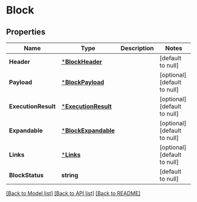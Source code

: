 # Block

## Properties
Name | Type | Description | Notes
------------ | ------------- | ------------- | -------------
**Header** | [***BlockHeader**](BlockHeader.md) |  | [default to null]
**Payload** | [***BlockPayload**](BlockPayload.md) |  | [optional] [default to null]
**ExecutionResult** | [***ExecutionResult**](ExecutionResult.md) |  | [optional] [default to null]
**Expandable** | [***BlockExpandable**](Block__expandable.md) |  | [optional] [default to null]
**Links** | [***Links**](Links.md) |  | [optional] [default to null]
**BlockStatus** | **string** |  | [default to null]

[[Back to Model list]](../README.md#documentation-for-models) [[Back to API list]](../README.md#documentation-for-api-endpoints) [[Back to README]](../README.md)

